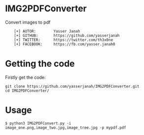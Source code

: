 # IMG2PDFConverter
Convert images to pdf

```
    [+] AUTOR:        Yasser Janah
    [+] GITHUB:       https://github.com/yasserjanah
    [+] TWITTER:      https://twitter.com/th3x0ne
    [+] FACEBOOK:     https://fb.com/yasser.janah0
```
# Getting the code

Firstly get the code:
```
git clone https://github.com/yasserjanah/IMG2PDFConverter.git
cd IMG2PDFConverter/
```
# Usage

```
$ python3 IMG2PDFConvert.py -i image_one.png,image_two.jpg,image_tree.jpg -p mypdf.pdf
```
